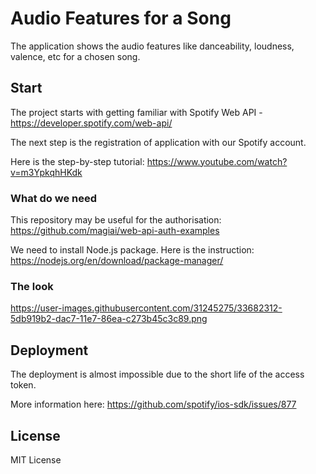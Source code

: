 # Audio Features for a Song

The application shows the audio features like danceability, loudness, valence, etc for a chosen song.

## Start

The project starts with getting familiar with Spotify Web API - https://developer.spotify.com/web-api/

The next step is the registration of application with our Spotify account.

Here is the step-by-step tutorial: https://www.youtube.com/watch?v=m3YpkqhHKdk

### What do we need

This repository may be  useful for the authorisation: https://github.com/magiai/web-api-auth-examples 

We need to install Node.js package. Here is the instruction: https://nodejs.org/en/download/package-manager/ 


### The look

https://user-images.githubusercontent.com/31245275/33682312-5db919b2-dac7-11e7-86ea-c273b45c3c89.png


## Deployment

The deployment is almost impossible due to the short life of the access token. 

More information here: https://github.com/spotify/ios-sdk/issues/877


## License

MIT License




